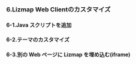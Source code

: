 ### 6.Lizmap Web Clientのカスタマイズ  
#### 6-1.Java スクリプトを追加  
#### 6-2.テーマのカスタマイズ  
#### 6-3.別の Web ページに Lizmap を埋め込む(iframe)  
